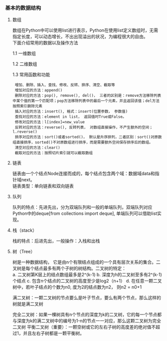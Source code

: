 ### 基本的数据结构

1. 数组

    数组在Python中可以使用list进行表示，Python在使用list定义数组时，无需指定长度，可以动态增长，不出出现溢出的状况，为编程很大的自由。  
    下面介绍常用的数据以及操作方法  
    
    1.1 一维数组
        
    1.2 二维数组
    
    1.3 常用函数和功能
    
        增加、删除、插入、查找、修改、反转、排序、清空、截取等  
        增加对应的方法：append()  
        删除对应的方法：pop(), remove(), del()， 三者的区别是：remove方法移除列表中某个值的第一个匹配项；pop方法移除列表中的最后一个元素，并且返回该值；del方法按照索引删除元素  
        插入对应的方法：insert(), 格式：insert(位置参数， 参数值)  
        查找对应的方法：element in list， 返回值时True或False。
        修改对应的方法：l[index]=new_value
        反转对应的方法：reverse(), 反转列表， 对数组直接操作，不产生额外的空间；l.reverse()  
        排序对应的方法：sort()或者sorted()， 默认是升序排列，二者区别：sort()对原数组直接排序，sorted()不对原数组进行排序，而是需要额外空间保存排序后的数组。
        清空对应的方法：clear()  
        截取对应的方法：按照切片索引就可以截取数组  
        
2. 链表

    链表由一个个结点Node连接而成的，每个结点包含两个域：数据域data和指针域next。  
    链表类型：单向链表和双向链表
    
3. 队列

    队列的特点：先进先出，分为双端队列和一般的单端队列，双端队列对应Python中的deque[from collections import deque], 单端队列可以借助list实现。

4. 栈（stack）

    栈的特点：后进先出，一般操作：入栈和出栈

5. 树（Tree）

    
    树是一种数据结构， 它是由n个有限结点组成的一个具有层次关系的集合。二叉树是每个结点最多有两个子树的树结构。二叉树的特定：  
    a. 二叉树第K层上的结点数组最多是2^(k-1)
    b. 深度为h的二叉树至多有2^(k-1)个结点
    c. 包含n个结点的二叉树的高度至少是log2（n+1）
    d. 在任意一颗二叉树中，若叶子结点的个数为n0, 度为2的结点数为n2， 则n2 = n0+1
    
    满二叉树：一颗二叉树的节点要么是叶子节点，要么有两个节点，那么这样的树就是满二叉树
    
    完全二叉树：如果一棵树具有n个节点的深度为k的二叉树，它的每一个节点都与深度为k的满二叉树中的编号为1-n的节点一一对应，那么这颗二叉树为完全二叉树
    平衡二叉树（重要）：一颗空树或它的左右子树的高度差的绝对值不超过1，并且左右子树都是一颗平衡树。
    
    







